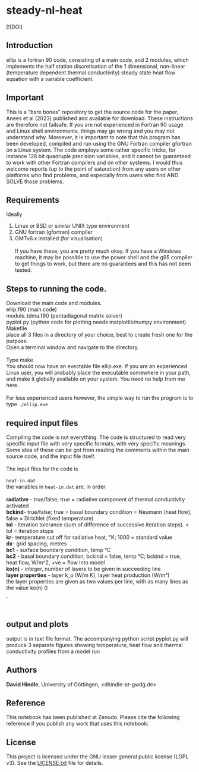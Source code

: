 # steady-nl-heat
[![DOI]
## Introduction

ellip is a fortran 90 code, consisting of a main code, and 2 modules, which implements the half station discretisation of the 1 dimensional, non-linear (temperature dependent thermal conductivity) steady state heat flow equation with a variable coefficient. 
 

## Important

This is a "bare bones" repository to get the source code for the paper, Anees et al (2023) published and available for download. These instructions are therefore not failsafe. If you are not experienced in Fortran 90 usage and Linux shell environments, things may go wrong and you may not understand why. Moroever, it is important to note that this program has been developed, compiled and run using the GNU Fortran compiler gfortran on a Linux system. The code employs some rather specific tricks, for instance 128 bit quadruple precision variables, and it cannot be guaranteed to work with other Fortran compilers and on other systems. I would thus welcome reports (up to the point of saturation) from any users on other platforms who find problems, and especially from users who find AND SOLVE those problems.

## Requirements

Ideally <br/>
1) Linux or BSD or similar UNIX type environment <br/>
2) GNU fortran (gfortran) compiler <br/>
3) GMTv6.x installed (for visualisation) <br/><br/>
If you have these, you are pretty much okay. If you have a Windows machine, it may be possible to use the power shell and the g95 compiler to get things to work, but there are no guarantees and this has not been tested.

## Steps to running the code.

Download the main code and modules.<br/>
ellip.f90 (main code)<br/>
module_tdma.f90 (pentadiagonal matrix solver)<br/>
pyplot.py (python code for plotting needs matplotlib/numpy environment)<br/>
Makefile<br/>
place all 3 files in a directory of your choice, best to create fresh one for the purpose.<br/>
Open a terminal window and navigate to the directory.<br/><br/>
Type make<br/>
You should now have an exectable file ellip.exe. If you are an experienced Linux user, you will probably place the executable somewhere in your path, and make it globally available on your system. You need no help from me here.<br/><br/>
For less experienced users however, the simple way to run the program is to type
`./ellip.exe`

## required input files 

Compiling the code is not everything. The code is structured to read very specific input file with very specific formats, with very specific meanings. Some idea of these can be got from reading the comments within the main source code, and the input file itself.<br/><br/>
The input files for the code is<br/><br/>
`heat-in.dat` <br/>
the variables in `heat-in.dat` are, in order<br/><br/>
**radiative** - true/false; true = radiative component of thermal conductivity activated <br/>
**bckind**- true/false; true = basal boundary condition = Neumann (heat flow), false = Dirichlet (fixed temperature) <br/>
**tol** - iteration tolerance (sum of difference of successive iteration steps). < tol = iteration stops <br/>
**kr**- temperature cut off for radiative heat, °K; 1000 = standard value <br/>
**dx**- grid spacing, metres <br/>
**bc1** - surface boundary condition, temp °C <br/>
**bc2** - basal boundary condition, bckind = false, temp °C; bckind = true, heat flow, W/m^2, +ve = flow into model<br/>
**ko(n)** - integer, number of layers to be given in succeeding line<br/>
**layer properties** - layer k_o (W/m K), layer heat production (W/m³)<br/>
the layer properties are given as two values per line, with as many lines as the value ko(n) 0<br/>

`<br/><br/>


## output and plots
output is in text file format. The accompanying python script pyplot.py will produce 3 separate figures showing temperature, heat flow and thermal conductivity profiles from a model run


## Authors
**David Hindle**, University of Göttingen, <dhindle-at-gwdg.de>


## Reference

This notebook has been published at Zenodo. Please cite the following reference if you publish any work that uses this notebook:




## License
This project is licensed under the GNU lesser general public license (LGPL v3). See the [LICENSE.txt](LICENSE.txt) file for details.


